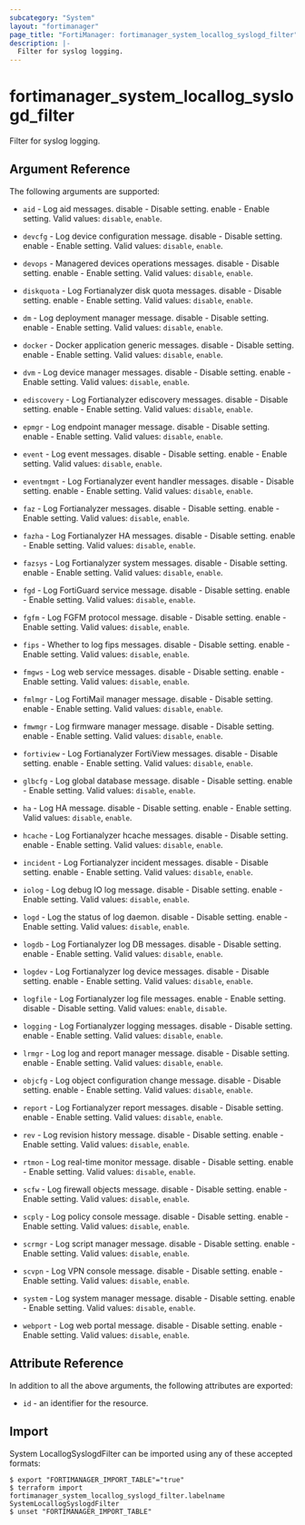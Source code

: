 ```yaml
---
subcategory: "System"
layout: "fortimanager"
page_title: "FortiManager: fortimanager_system_locallog_syslogd_filter"
description: |-
  Filter for syslog logging.
---
```


# fortimanager_system_locallog_syslogd_filter
Filter for syslog logging.

## Argument Reference


The following arguments are supported:


* `aid` - Log aid messages. disable - Disable setting. enable - Enable setting. Valid values: `disable`, `enable`.

* `devcfg` - Log device configuration message. disable - Disable setting. enable - Enable setting. Valid values: `disable`, `enable`.

* `devops` - Managered devices operations messages. disable - Disable setting. enable - Enable setting. Valid values: `disable`, `enable`.

* `diskquota` - Log Fortianalyzer disk quota messages. disable - Disable setting. enable - Enable setting. Valid values: `disable`, `enable`.

* `dm` - Log deployment manager message. disable - Disable setting. enable - Enable setting. Valid values: `disable`, `enable`.

* `docker` - Docker application generic messages. disable - Disable setting. enable - Enable setting. Valid values: `disable`, `enable`.

* `dvm` - Log device manager messages. disable - Disable setting. enable - Enable setting. Valid values: `disable`, `enable`.

* `ediscovery` - Log Fortianalyzer ediscovery messages. disable - Disable setting. enable - Enable setting. Valid values: `disable`, `enable`.

* `epmgr` - Log endpoint manager message. disable - Disable setting. enable - Enable setting. Valid values: `disable`, `enable`.

* `event` - Log event messages. disable - Disable setting. enable - Enable setting. Valid values: `disable`, `enable`.

* `eventmgmt` - Log Fortianalyzer event handler messages. disable - Disable setting. enable - Enable setting. Valid values: `disable`, `enable`.

* `faz` - Log Fortianalyzer messages. disable - Disable setting. enable - Enable setting. Valid values: `disable`, `enable`.

* `fazha` - Log Fortianalyzer HA messages. disable - Disable setting. enable - Enable setting. Valid values: `disable`, `enable`.

* `fazsys` - Log Fortianalyzer system messages. disable - Disable setting. enable - Enable setting. Valid values: `disable`, `enable`.

* `fgd` - Log FortiGuard service message. disable - Disable setting. enable - Enable setting. Valid values: `disable`, `enable`.

* `fgfm` - Log FGFM protocol message. disable - Disable setting. enable - Enable setting. Valid values: `disable`, `enable`.

* `fips` - Whether to log fips messages. disable - Disable setting. enable - Enable setting. Valid values: `disable`, `enable`.

* `fmgws` - Log web service messages. disable - Disable setting. enable - Enable setting. Valid values: `disable`, `enable`.

* `fmlmgr` - Log FortiMail manager message. disable - Disable setting. enable - Enable setting. Valid values: `disable`, `enable`.

* `fmwmgr` - Log firmware manager message. disable - Disable setting. enable - Enable setting. Valid values: `disable`, `enable`.

* `fortiview` - Log Fortianalyzer FortiView messages. disable - Disable setting. enable - Enable setting. Valid values: `disable`, `enable`.

* `glbcfg` - Log global database message. disable - Disable setting. enable - Enable setting. Valid values: `disable`, `enable`.

* `ha` - Log HA message. disable - Disable setting. enable - Enable setting. Valid values: `disable`, `enable`.

* `hcache` - Log Fortianalyzer hcache messages. disable - Disable setting. enable - Enable setting. Valid values: `disable`, `enable`.

* `incident` - Log Fortianalyzer incident messages. disable - Disable setting. enable - Enable setting. Valid values: `disable`, `enable`.

* `iolog` - Log debug IO log message. disable - Disable setting. enable - Enable setting. Valid values: `disable`, `enable`.

* `logd` - Log the status of log daemon. disable - Disable setting. enable - Enable setting. Valid values: `disable`, `enable`.

* `logdb` - Log Fortianalyzer log DB messages. disable - Disable setting. enable - Enable setting. Valid values: `disable`, `enable`.

* `logdev` - Log Fortianalyzer log device messages. disable - Disable setting. enable - Enable setting. Valid values: `disable`, `enable`.

* `logfile` - Log Fortianalyzer log file messages. enable - Enable setting. disable - Disable setting. Valid values: `enable`, `disable`.

* `logging` - Log Fortianalyzer logging messages. disable - Disable setting. enable - Enable setting. Valid values: `disable`, `enable`.

* `lrmgr` - Log log and report manager message. disable - Disable setting. enable - Enable setting. Valid values: `disable`, `enable`.

* `objcfg` - Log object configuration change message. disable - Disable setting. enable - Enable setting. Valid values: `disable`, `enable`.

* `report` - Log Fortianalyzer report messages. disable - Disable setting. enable - Enable setting. Valid values: `disable`, `enable`.

* `rev` - Log revision history message. disable - Disable setting. enable - Enable setting. Valid values: `disable`, `enable`.

* `rtmon` - Log real-time monitor message. disable - Disable setting. enable - Enable setting. Valid values: `disable`, `enable`.

* `scfw` - Log firewall objects message. disable - Disable setting. enable - Enable setting. Valid values: `disable`, `enable`.

* `scply` - Log policy console message. disable - Disable setting. enable - Enable setting. Valid values: `disable`, `enable`.

* `scrmgr` - Log script manager message. disable - Disable setting. enable - Enable setting. Valid values: `disable`, `enable`.

* `scvpn` - Log VPN console message. disable - Disable setting. enable - Enable setting. Valid values: `disable`, `enable`.

* `system` - Log system manager message. disable - Disable setting. enable - Enable setting. Valid values: `disable`, `enable`.

* `webport` - Log web portal message. disable - Disable setting. enable - Enable setting. Valid values: `disable`, `enable`.



## Attribute Reference

In addition to all the above arguments, the following attributes are exported:
* `id` - an identifier for the resource.

## Import

System LocallogSyslogdFilter can be imported using any of these accepted formats:
```
$ export "FORTIMANAGER_IMPORT_TABLE"="true"
$ terraform import fortimanager_system_locallog_syslogd_filter.labelname SystemLocallogSyslogdFilter
$ unset "FORTIMANAGER_IMPORT_TABLE"
```

